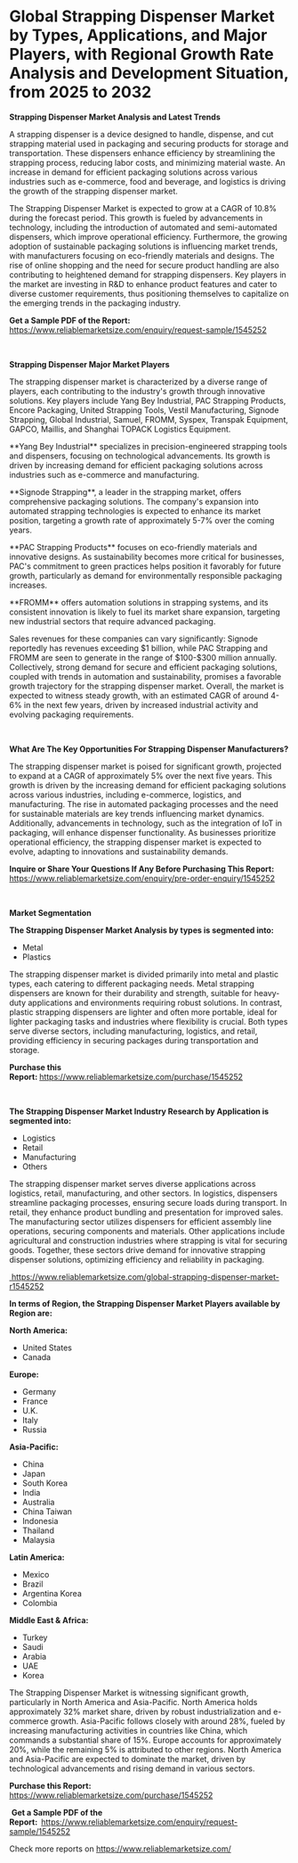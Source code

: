 <p><h1>Global Strapping Dispenser Market by Types, Applications, and Major Players, with Regional Growth Rate Analysis and Development Situation, from 2025 to 2032</h1></p><p><strong>Strapping Dispenser Market Analysis and Latest Trends</strong></p>
<p><p>A strapping dispenser is a device designed to handle, dispense, and cut strapping material used in packaging and securing products for storage and transportation. These dispensers enhance efficiency by streamlining the strapping process, reducing labor costs, and minimizing material waste. An increase in demand for efficient packaging solutions across various industries such as e-commerce, food and beverage, and logistics is driving the growth of the strapping dispenser market.</p><p>The Strapping Dispenser Market is expected to grow at a CAGR of 10.8% during the forecast period. This growth is fueled by advancements in technology, including the introduction of automated and semi-automated dispensers, which improve operational efficiency. Furthermore, the growing adoption of sustainable packaging solutions is influencing market trends, with manufacturers focusing on eco-friendly materials and designs. The rise of online shopping and the need for secure product handling are also contributing to heightened demand for strapping dispensers. Key players in the market are investing in R&D to enhance product features and cater to diverse customer requirements, thus positioning themselves to capitalize on the emerging trends in the packaging industry.</p></p>
<p><strong>Get a Sample PDF of the Report:&nbsp;</strong> <a href="https://www.reliablemarketsize.com/enquiry/request-sample/1545252?utm_campaign=3555&utm_medium=2&utm_source=Github&utm_content=ia&utm_term=08042025&utm_id=strapping-dispenser">https://www.reliablemarketsize.com/enquiry/request-sample/1545252</a></p>
<p>&nbsp;</p>
<p><strong>Strapping Dispenser Major Market Players</strong></p>
<p><p>The strapping dispenser market is characterized by a diverse range of players, each contributing to the industry's growth through innovative solutions. Key players include Yang Bey Industrial, PAC Strapping Products, Encore Packaging, United Strapping Tools, Vestil Manufacturing, Signode Strapping, Global Industrial, Samuel, FROMM, Syspex, Transpak Equipment, GAPCO, Maillis, and Shanghai TOPACK Logistics Equipment.</p><p>**Yang Bey Industrial** specializes in precision-engineered strapping tools and dispensers, focusing on technological advancements. Its growth is driven by increasing demand for efficient packaging solutions across industries such as e-commerce and manufacturing.</p><p>**Signode Strapping**, a leader in the strapping market, offers comprehensive packaging solutions. The company's expansion into automated strapping technologies is expected to enhance its market position, targeting a growth rate of approximately 5-7% over the coming years. </p><p>**PAC Strapping Products** focuses on eco-friendly materials and innovative designs. As sustainability becomes more critical for businesses, PAC's commitment to green practices helps position it favorably for future growth, particularly as demand for environmentally responsible packaging increases.</p><p>**FROMM** offers automation solutions in strapping systems, and its consistent innovation is likely to fuel its market share expansion, targeting new industrial sectors that require advanced packaging. </p><p>Sales revenues for these companies can vary significantly: Signode reportedly has revenues exceeding $1 billion, while PAC Strapping and FROMM are seen to generate in the range of $100-$300 million annually. Collectively, strong demand for secure and efficient packaging solutions, coupled with trends in automation and sustainability, promises a favorable growth trajectory for the strapping dispenser market. Overall, the market is expected to witness steady growth, with an estimated CAGR of around 4-6% in the next few years, driven by increased industrial activity and evolving packaging requirements.</p></p>
<p>&nbsp;</p>
<p><strong>What Are The Key Opportunities For Strapping Dispenser Manufacturers?</strong></p>
<p><p>The strapping dispenser market is poised for significant growth, projected to expand at a CAGR of approximately 5% over the next five years. This growth is driven by the increasing demand for efficient packaging solutions across various industries, including e-commerce, logistics, and manufacturing. The rise in automated packaging processes and the need for sustainable materials are key trends influencing market dynamics. Additionally, advancements in technology, such as the integration of IoT in packaging, will enhance dispenser functionality. As businesses prioritize operational efficiency, the strapping dispenser market is expected to evolve, adapting to innovations and sustainability demands.</p></p>
<p><strong>Inquire or Share Your Questions If Any Before Purchasing This Report:</strong> <a href="https://www.reliablemarketsize.com/enquiry/pre-order-enquiry/1545252?utm_campaign=3555&utm_medium=2&utm_source=Github&utm_content=ia&utm_term=08042025&utm_id=strapping-dispenser">https://www.reliablemarketsize.com/enquiry/pre-order-enquiry/1545252</a></p>
<p>&nbsp;</p>
<p><strong>Market Segmentation</strong></p>
<p><strong>The Strapping Dispenser Market Analysis by types is segmented into:</strong></p>
<p><ul><li>Metal</li><li>Plastics</li></ul></p>
<p><p>The strapping dispenser market is divided primarily into metal and plastic types, each catering to different packaging needs. Metal strapping dispensers are known for their durability and strength, suitable for heavy-duty applications and environments requiring robust solutions. In contrast, plastic strapping dispensers are lighter and often more portable, ideal for lighter packaging tasks and industries where flexibility is crucial. Both types serve diverse sectors, including manufacturing, logistics, and retail, providing efficiency in securing packages during transportation and storage.</p></p>
<p><strong>Purchase this Report:&nbsp;</strong><a href="https://www.reliablemarketsize.com/purchase/1545252?utm_campaign=3555&utm_medium=2&utm_source=Github&utm_content=ia&utm_term=08042025&utm_id=strapping-dispenser">https://www.reliablemarketsize.com/purchase/1545252</a></p>
<p>&nbsp;</p>
<p><strong>The Strapping Dispenser Market Industry Research by Application is segmented into:</strong></p>
<p><ul><li>Logistics</li><li>Retail</li><li>Manufacturing</li><li>Others</li></ul></p>
<p><p>The strapping dispenser market serves diverse applications across logistics, retail, manufacturing, and other sectors. In logistics, dispensers streamline packaging processes, ensuring secure loads during transport. In retail, they enhance product bundling and presentation for improved sales. The manufacturing sector utilizes dispensers for efficient assembly line operations, securing components and materials. Other applications include agricultural and construction industries where strapping is vital for securing goods. Together, these sectors drive demand for innovative strapping dispenser solutions, optimizing efficiency and reliability in packaging.</p></p>
<p><a href="https://www.reliablemarketsize.com/global-strapping-dispenser-market-r1545252?utm_campaign=3555&utm_medium=2&utm_source=Github&utm_content=ia&utm_term=08042025&utm_id=strapping-dispenser">&nbsp;https://www.reliablemarketsize.com/global-strapping-dispenser-market-r1545252</a></p>
<p><strong>In terms of Region, the Strapping Dispenser Market Players available by Region are:</strong></p>
<p>
    <p> <strong> North America: </strong>
        <ul>
            <li>United States</li>
            <li>Canada</li>
        </ul>
        </p> 
    <p> <strong> Europe: </strong>
        <ul>
            <li>Germany</li>
            <li>France</li>
            <li>U.K.</li>
            <li>Italy</li>
            <li>Russia</li>
        </ul>
        </p> 
    <p> <strong> Asia-Pacific: </strong>
        <ul>
            <li>China</li>
            <li>Japan</li>
            <li>South Korea</li>
            <li>India</li>
            <li>Australia</li>
            <li>China Taiwan</li>
            <li>Indonesia</li>
            <li>Thailand</li>
            <li>Malaysia</li>
        </ul>
        </p> 
    <p> <strong> Latin America: </strong>
        <ul>
            <li>Mexico</li>
            <li>Brazil</li>
            <li>Argentina Korea</li>
            <li>Colombia</li>
        </ul>
        </p> 
    <p> <strong> Middle East & Africa: </strong>
        <ul>
            <li>Turkey</li>
            <li>Saudi</li>
            <li>Arabia</li>
            <li>UAE</li>
            <li>Korea</li>
        </ul>
    </p>
    </p>
<p><p>The Strapping Dispenser Market is witnessing significant growth, particularly in North America and Asia-Pacific. North America holds approximately 32% market share, driven by robust industrialization and e-commerce growth. Asia-Pacific follows closely with around 28%, fueled by increasing manufacturing activities in countries like China, which commands a substantial share of 15%. Europe accounts for approximately 20%, while the remaining 5% is attributed to other regions. North America and Asia-Pacific are expected to dominate the market, driven by technological advancements and rising demand in various sectors.</p></p>
<p><strong>Purchase this Report: </strong><a href="https://www.reliablemarketsize.com/purchase/1545252?utm_campaign=3555&utm_medium=2&utm_source=Github&utm_content=ia&utm_term=08042025&utm_id=strapping-dispenser">https://www.reliablemarketsize.com/purchase/1545252</a></p>
<p>&nbsp;<strong>Get a Sample PDF of the Report:&nbsp;&nbsp;</strong><a href="https://www.reliablemarketsize.com/enquiry/request-sample/1545252?utm_campaign=3555&utm_medium=2&utm_source=Github&utm_content=ia&utm_term=08042025&utm_id=strapping-dispenser">https://www.reliablemarketsize.com/enquiry/request-sample/1545252</a></p>
<p><strong></strong></p>
<p>Check more reports on <a href="https://www.reliablemarketsize.com/?utm_campaign=3555&utm_medium=2&utm_source=Github&utm_content=ia&utm_term=08042025&utm_id=strapping-dispenser">https://www.reliablemarketsize.com/</a></p>